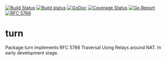 [![Build Status](https://travis-ci.org/ernado/turn.svg)](https://travis-ci.org/ernado/turn)
[![Build status](https://ci.appveyor.com/api/projects/status/92mfv3vxlc8t8jjp/branch/master?svg=true)](https://ci.appveyor.com/project/ernado/turn/branch/master)
[![GoDoc](https://godoc.org/github.com/ernado/turn?status.svg)](http://godoc.org/github.com/ernado/turn)
[![Coverage Status](https://coveralls.io/repos/github/ernado/turn/badge.svg?branch=master)](https://coveralls.io/github/ernado/turn?branch=master)
[![Go Report](https://goreportcard.com/badge/github.com/ernado/turn)](http://goreportcard.com/report/ernado/turn)
[![RFC 5766](https://img.shields.io/badge/RFC-5766-blue.svg)](https://tools.ietf.org/html/rfc5766)


# turn

Package turn implements RFC 5766 Traversal Using Relays around NAT. In early development stage.